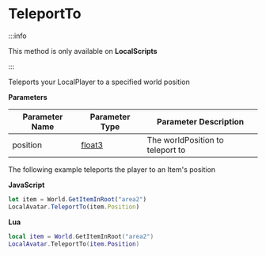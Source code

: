 # TeleportTo

:::info

This method is only available on **LocalScripts**

:::

Teleports your LocalPlayer to a specified world position

**Parameters**

Parameter Name | Parameter Type | Parameter Description
--- | --- | ----
position | [float3](./../float3/) | The worldPosition to teleport to

The following example teleports the player to an Item's position

**JavaScript**
```js
let item = World.GetItemInRoot("area2")
LocalAvatar.TeleportTo(item.Position)
```

**Lua**
```lua
local item = World.GetItemInRoot("area2")
LocalAvatar.TeleportTo(item.Position)
```